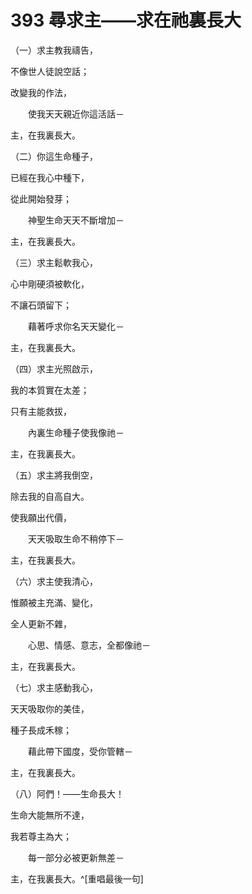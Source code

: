 # 393 尋求主——求在祂裏長大

（一）求主教我禱告，

不像世人徒說空話；

改變我的作法，

　　使我天天親近你這活話－

主，在我裏長大。

（二）你這生命種子，

已經在我心中種下，

從此開始發芽；

　　神聖生命天天不斷增加－

主，在我裏長大。

（三）求主鬆軟我心，

心中剛硬須被軟化，

不讓石頭留下；

　　藉著呼求你名天天變化－

主，在我裏長大。

（四）求主光照啟示，

我的本質實在太差；

只有主能救拔，

　　內裏生命種子使我像祂－

主，在我裏長大。

（五）求主將我倒空，

除去我的自高自大。

使我願出代價，

　　天天吸取生命不稍停下－

主，在我裏長大。

（六）求主使我清心，

惟願被主充滿、變化，

全人更新不雜，

　　心思、情感、意志，全都像祂－

主，在我裏長大。

（七）求主感動我心，

天天吸取你的美佳，

種子長成禾稼；

　　藉此帶下國度，受你管轄－

主，在我裏長大。

（八）阿們！——生命長大！

生命大能無所不達，

我若尊主為大；

　　每一部分必被更新無差－

主，在我裏長大。^[重唱最後一句]

